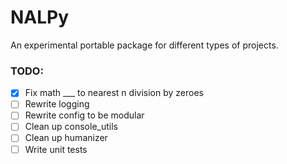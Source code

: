 # NALPy
An experimental portable package for different types of projects.


### TODO:
- [x] Fix math ___ to nearest n division by zeroes
- [ ] Rewrite logging
- [ ] Rewrite config to be modular
- [ ] Clean up console_utils
- [ ] Clean up humanizer
- [ ] Write unit tests
